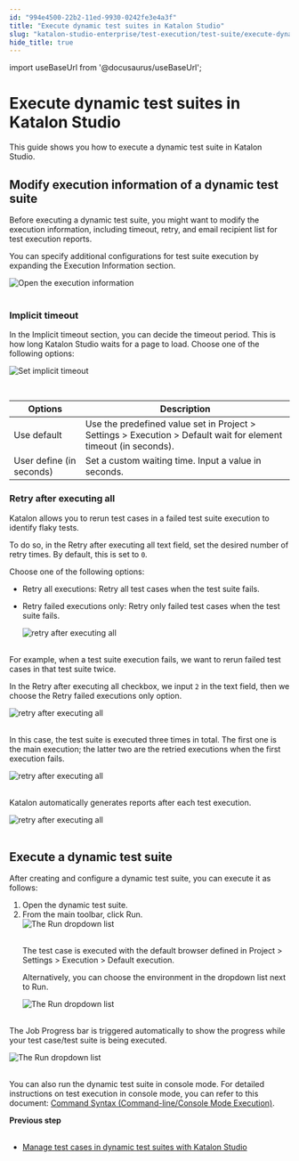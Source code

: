 ```yaml
---
id: "994e4500-22b2-11ed-9930-0242fe3e4a3f"
title: "Execute dynamic test suites in Katalon Studio"
slug: "katalon-studio-enterprise/test-execution/test-suite/execute-dynamic-test-suites-in-katalon-studio"
hide_title: true
---
```

import useBaseUrl from '@docusaurus/useBaseUrl';


# <a id="concept-3696" class="anchor_top_offset"/><a id="ariaid-title1" class="anchor_top_offset"/>Execute dynamic test suites in <span xmlns="http://www.w3.org/1999/xhtml" className="ph">Katalon Studio</span> 

<p xmlns="http://www.w3.org/1999/xhtml" className="p">This guide shows you how to execute a dynamic test suite in <span className="ph">Katalon Studio</span>.</p> 

## <a id="id_5" class="anchor_top_offset"/>Modify execution information of a dynamic test suite

<p xmlns="http://www.w3.org/1999/xhtml" className="shortdesc">Before executing a dynamic test suite, you might want to modify the execution information, including timeout, retry, and email recipient list for test execution reports.</p> 
<p xmlns="http://www.w3.org/1999/xhtml" className="p">You can specify additional configurations for test suite execution by expanding the <span className="ph uicontrol">Execution Information</span> section.</p> 
<p xmlns="http://www.w3.org/1999/xhtml" className="p"><img className="image" src={useBaseUrl("https://github.com/katalon-studio/docs-images/raw/master/katalon-studio/docs/dynamic-test-suite-ks/KS-DYNAMIC-Open-execute-information.png")} width={350} alt="Open the execution information" /><br /><br /></p> 

### Implicit timeout

<p xmlns="http://www.w3.org/1999/xhtml" className="p">In the <span className="ph uicontrol">Implicit timeout</span> section, you can decide the timeout period. This is how long <span className="ph">Katalon Studio</span> waits for a page to load. Choose one of the following options:</p> 
<p xmlns="http://www.w3.org/1999/xhtml" className="p"><img className="image" src={useBaseUrl("https://github.com/katalon-studio/docs-images/raw/master/katalon-studio/docs/dynamic-test-suite-ks/KS-DYNAMIC-Implicit-timeout.png")} width={500} alt="Set implicit timeout" /><br /><br /></p> 
<table xmlns="http://www.w3.org/1999/xhtml" className="table"><caption /><colgroup><col /><col /></colgroup><thead className="thead"><tr className><th className="entry anchor_top_offset" id="id_5__entry__1">Options</th><th className="entry anchor_top_offset" id="id_5__entry__2">Description</th></tr></thead><tbody className="tbody"><tr className><td className="entry" headers="id_5__entry__1 id_5__entry__2 ">Use default</td><td className="entry" headers="id_5__entry__1 id_5__entry__2 ">Use the predefined value set in <span className="ph uicontrol">Project</span> &gt; <span className="ph uicontrol">Settings</span> &gt; <span className="ph uicontrol">Execution</span> &gt; <span className="ph uicontrol">Default wait for element timeout (in seconds)</span>.</td></tr><tr className><td className="entry" headers="id_5__entry__1 id_5__entry__2 ">User define (in seconds)</td><td className="entry" headers="id_5__entry__1 id_5__entry__2 ">Set a custom waiting time. Input a value in seconds.</td></tr></tbody></table> 

### Retry after executing all

<p xmlns="http://www.w3.org/1999/xhtml" className="p">Katalon allows you to rerun test cases in a failed test suite execution to identify flaky tests.</p> 
<p xmlns="http://www.w3.org/1999/xhtml" className="p">To do so, in the <span className="ph uicontrol">Retry after executing all</span> text field, set the desired number of retry times. By default, this is set to <code className="ph codeph">0</code>.</p> 
<p xmlns="http://www.w3.org/1999/xhtml" className="p">Choose one of the following options:</p> 
<ul xmlns="http://www.w3.org/1999/xhtml" className="ul"><li className="li"> <span className="ph uicontrol">Retry all executions</span>: Retry all test cases when the test suite fails.</li><li className="li"><p className="p"> <span className="ph uicontrol">Retry failed executions only</span>: Retry only failed test cases when the test suite fails.</p><p className="p"><img className="image" src={useBaseUrl("https://github.com/katalon-studio/docs-images/raw/master/katalon-studio/docs/dynamic-test-suite-ks/KS-DYNAMIC-Retry-options.png")} width={400} alt="retry after executing all" /><br /><br /></p></li></ul> 
<p xmlns="http://www.w3.org/1999/xhtml" className="p">For example, when a test suite execution fails, we want to rerun failed test cases in that test suite twice.</p> 
<p xmlns="http://www.w3.org/1999/xhtml" className="p">In the <span className="ph uicontrol">Retry after executing all</span> checkbox, we input <code className="ph codeph">2</code> in the text field, then we choose the <span className="ph uicontrol">Retry failed executions only</span> option.</p> 
<p xmlns="http://www.w3.org/1999/xhtml" className="p"><img className="image" src={useBaseUrl("https://github.com/katalon-studio/docs-images/raw/master/katalon-studio/docs/dynamic-test-suite-ks/KS-DYNAMIC-Set-up-retry-2-times.png")} width={400} alt="retry after executing all" /><br /><br /></p> 
<p xmlns="http://www.w3.org/1999/xhtml" className="p">In this case, the test suite is executed three times in total. The first one is the main execution; the latter two are the retried executions when the first execution fails.</p> 
<p xmlns="http://www.w3.org/1999/xhtml" className="p"><img className="image" src={useBaseUrl("https://github.com/katalon-studio/docs-images/raw/master/katalon-studio/docs/dynamic-test-suite-ks/KS-DYNAMIC-Retry-2-times.png")} alt="retry after executing all" /><br /><br /></p> 
<p xmlns="http://www.w3.org/1999/xhtml" className="p">Katalon automatically generates reports after each test execution.</p> 
<p xmlns="http://www.w3.org/1999/xhtml" className="p"><img className="image" src={useBaseUrl("https://github.com/katalon-studio/docs-images/raw/master/katalon-studio/docs/dynamic-test-suite-ks/KS-DYNAMIC-Reports-retry-2-times.png")} width={500} alt="retry after executing all" /><br /><br /></p> 

## <a id="task-7923" class="anchor_top_offset"/>Execute a dynamic test suite

<section xmlns="http://www.w3.org/1999/xhtml" className="section context">After creating and configure a dynamic test suite, you can execute it as follows:</section> 
<ol xmlns="http://www.w3.org/1999/xhtml" className="ol steps"><li className="li step stepexpand"><span className="ph cmd">Open the dynamic test suite.</span></li><li className="li step stepexpand"><span className="ph cmd">From the main toolbar, click <span className="ph uicontrol">Run</span>. </span><div className="itemgroup stepxmp"><img className="image" src={useBaseUrl("https://github.com/katalon-studio/docs-images/raw/master/katalon-studio/docs/dynamic-test-suite-ks/KS-DYNAMIC-Click-run.png")} width={300} alt="The Run dropdown list" /><br /><br />       <p className="p">The test case is executed with the default browser defined in <span className="ph uicontrol">Project</span> &gt; <span className="ph uicontrol">Settings</span> &gt; <span className="ph uicontrol">Execution</span> &gt; <span className="ph uicontrol">Default execution</span>.</p>     </div><div className="itemgroup info"><p className="p">Alternatively, you can choose the environment in the dropdown list next to <span className="ph uicontrol">Run</span>.</p><p className="p"><img className="image" src={useBaseUrl("https://github.com/katalon-studio/docs-images/raw/master/katalon-studio/docs/dynamic-test-suite-ks/KS-DYNAMIC-Run-dropdown-list.png")} width={300} alt="The Run dropdown list" /><br /><br /></p></div></li></ol> 
<section xmlns="http://www.w3.org/1999/xhtml" className="section result"><p className="p">The <span className="ph uicontrol">Job Progress</span> bar is triggered automatically to show the progress while your test case/test suite is being executed.</p><p className="p"><img className="image" src={useBaseUrl("https://github.com/katalon-studio/docs-images/raw/master/katalon-studio/docs/dynamic-test-suite-ks/KS-DYNAMIC-progress-bar.png")} width={600} alt="The Run dropdown list" /><br /><br /></p><p className="p">You can also run the dynamic test suite in console mode. For detailed instructions on test execution in console mode, you can refer to this document: <a className="xref" href="/docs/katalon-runtime-engine/command-syntax-command-lineconsole-mode-execution">Command Syntax (Command-line/Console Mode Execution)</a>.</p></section> 
<nav xmlns="http://www.w3.org/1999/xhtml" role="navigation" className="related-links"><div className="linklist"><strong>Previous step</strong><br /><br /><ul className="linklist"><li className="linklist"><a className="link" href="/docs/katalon-studio-enterprise/test-execution/test-suite/manage-test-cases-in-dynamic-test-suites-with-katalon-studio">Manage test cases in dynamic test suites with Katalon Studio</a></li></ul></div></nav> 
